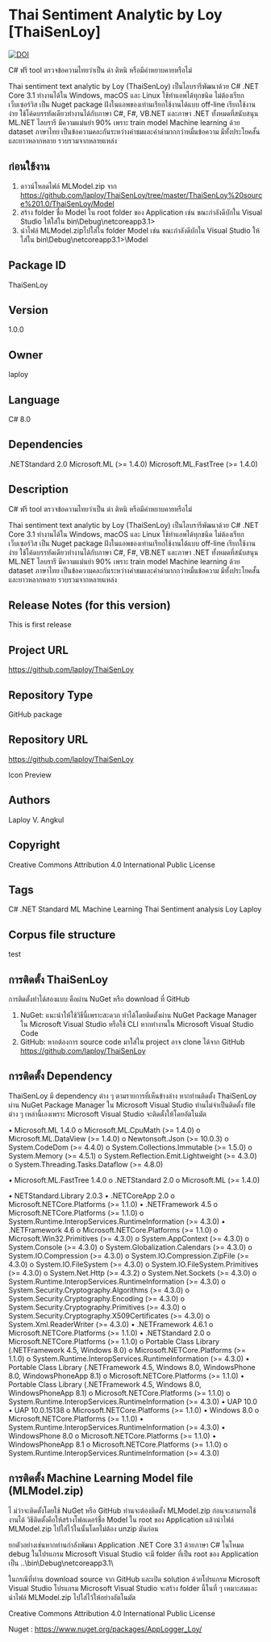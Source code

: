 # Thai Sentiment Analytic by Loy [ThaiSenLoy]
[![DOI](https://zenodo.org/badge/DOI/10.5281/zenodo.3731677.svg)](https://doi.org/10.5281/zenodo.3731677)

C# ฟรี tool ตรวจข้อความไทยว่าเป็น ด่า ติหนิ หรือมีคำหยาบคายหรือไม่

Thai sentiment text analytic by Loy (ThaiSenLoy) เป็นไลบรารีพัฒนาด้วย C# .NET Core 3.1 ทำงานได้ใน Windows, macOS และ Linux ใช้ทำแอพได้ทุกชนิด ไม่ต้องเรียกเว็บเซอร์วิส เป็น Nuget package ฝังในแอพของเท่านเรียกใช้งานได้แบบ off-line เรียกใช้งานง่าย ใช้โค้ดบรรทัดเดียวทำงานได้กับภาษา C#, F#, VB.NET และภาษา .NET ทั้งหมดที่สนับสนุน ML.NET ไลบรารี มีความแม่นยำ 90% เพราะ train model Machine learning ด้วย dataset ภาษาไทย เป็นข้อความคละกันระหว่างคำชมและคำด่ามากกว่าหมื่นข้อความ มีทั้งประโยคสั้นและยาวหลากหลาย รวบรวมจากหลายแหล่ง

## ก่อนใช้งาน
1. ดาวน์โหลดไฟล์ MLModel.zip จาก https://github.com/laploy/ThaiSenLoy/tree/master/ThaiSenLoy%20source%201.0/ThaiSenLoy/Model
2. สร้าง folder ชื่อ Model ใน root folder ของ Application เช่น ขณะกำลังดีบักใน Visual Studio ให้ใส่ใน bin\Debug\netcoreapp3.1>
2. นำไฟล์ MLModel.zipไปใส่ใน folder Model เช่น ขณะกำลังดีบักใน Visual Studio ให้ใส่ใน bin\Debug\netcoreapp3.1>\Model

## Package ID
ThaiSenLoy

## Version
1.0.0

## Owner
laploy


## Language
C# 8.0


## Dependencies
.NETStandard 2.0
Microsoft.ML (>= 1.4.0)
Microsoft.ML.FastTree (>= 1.4.0)

## Description
C# ฟรี tool ตรวจข้อความไทยว่าเป็น ด่า ติหนิ หรือมีคำหยาบคายหรือไม่

Thai sentiment text analytic by Loy (ThaiSenLoy) เป็นไลบรารีพัฒนาด้วย C# .NET Core 3.1 ทำงานได้ใน Windows, macOS และ Linux ใช้ทำแอพได้ทุกชนิด ไม่ต้องเรียกเว็บเซอร์วิส เป็น Nuget package ฝังในแอพของเท่านเรียกใช้งานได้แบบ off-line เรียกใช้งานง่าย ใช้โค้ดบรรทัดเดียวทำงานได้กับภาษา C#, F#, VB.NET และภาษา .NET ทั้งหมดที่สนับสนุน ML.NET ไลบรารี มีความแม่นยำ 90% เพราะ train model Machine learning ด้วย dataset ภาษาไทย เป็นข้อความคละกันระหว่างคำชมและคำด่ามากกว่าหมื่นข้อความ มีทั้งประโยคสั้นและยาวหลากหลาย รวบรวมจากหลายแหล่ง

## Release Notes (for this version)
This is first release

## Project URL
https://github.com/laploy/ThaiSenLoy

## Repository Type
GitHub package

## Repository URL
https://github.com/laploy/ThaiSenLoy

Icon Preview

## Authors
Laploy V. Angkul

## Copyright
Creative Commons Attribution 4.0 International Public License

## Tags
C# .NET Standard ML Machine Learning Thai Sentiment analysis Loy Laploy


## Corpus file structure
test


## การติดตั้ง ThaiSenLoy
การติดตั้งทำได้สองแบบ คือผ่าน NuGet หรือ download ที่ GitHub
1.	NuGet: แนะนำให้ใช้วิธีนี้เพราะสะดวก ทำได้โดยติดตั้งผ่าน NuGet Package Manager ใน Microsoft Visual Studio หรือใช้ CLI หากทำงานใน Microsoft Visual Studio Code
2.	GitHub: หากต้องการ source code มาใส่ใน project อาจ clone ได้จาก GitHub https://github.com/laploy/ThaiSenLoy

## การติดตั้ง Dependency
ThaiSenLoy มี dependency ต่าง ๆ ตามรายการที่เห็นข้างล่าง หากท่านติดตั้ง ThaiSenLoy ผ่าน NuGet Package Manager ใน Microsoft Visual Studio ท่านไม่จำเป็นติดตั้ง file ต่าง ๆ เหล่านี้เองเพราะ Microsoft Visual Studio จะติดตั้งให้โดยอัตโนมัต

•	Microsoft.ML 1.4.0
o	Microsoft.ML.CpuMath (>= 1.4.0)
o	Microsoft.ML.DataView (>= 1.4.0)
o	Newtonsoft.Json (>= 10.0.3)
o	System.CodeDom (>= 4.4.0)
o	System.Collections.Immutable (>= 1.5.0)
o	System.Memory (>= 4.5.1)
o	System.Reflection.Emit.Lightweight (>= 4.3.0)
o	System.Threading.Tasks.Dataflow (>= 4.8.0)

•	Microsoft.ML.FastTree 1.4.0
o	.NETStandard 2.0
o	Microsoft.ML (>= 1.4.0)

•	NETStandard.Library 2.0.3
•	.NETCoreApp 2.0
o	Microsoft.NETCore.Platforms (>= 1.1.0)
•	.NETFramework 4.5
o	Microsoft.NETCore.Platforms (>= 1.1.0)
o	System.Runtime.InteropServices.RuntimeInformation (>= 4.3.0)
•	.NETFramework 4.6
o	Microsoft.NETCore.Platforms (>= 1.1.0)
o	Microsoft.Win32.Primitives (>= 4.3.0)
o	System.AppContext (>= 4.3.0)
o	System.Console (>= 4.3.0)
o	System.Globalization.Calendars (>= 4.3.0)
o	System.IO.Compression (>= 4.3.0)
o	System.IO.Compression.ZipFile (>= 4.3.0)
o	System.IO.FileSystem (>= 4.3.0)
o	System.IO.FileSystem.Primitives (>= 4.3.0)
o	System.Net.Http (>= 4.3.2)
o	System.Net.Sockets (>= 4.3.0)
o	System.Runtime.InteropServices.RuntimeInformation (>= 4.3.0)
o	System.Security.Cryptography.Algorithms (>= 4.3.0)
o	System.Security.Cryptography.Encoding (>= 4.3.0)
o	System.Security.Cryptography.Primitives (>= 4.3.0)
o	System.Security.Cryptography.X509Certificates (>= 4.3.0)
o	System.Xml.ReaderWriter (>= 4.3.0)
•	.NETFramework 4.6.1
o	Microsoft.NETCore.Platforms (>= 1.1.0)
•	.NETStandard 2.0
o	Microsoft.NETCore.Platforms (>= 1.1.0)
o	Portable Class Library (.NETFramework 4.5, Windows 8.0)
o	Microsoft.NETCore.Platforms (>= 1.1.0)
o	System.Runtime.InteropServices.RuntimeInformation (>= 4.3.0)
•	Portable Class Library (.NETFramework 4.5, Windows 8.0, WindowsPhone 8.0, WindowsPhoneApp 8.1)
o	Microsoft.NETCore.Platforms (>= 1.1.0)
•	Portable Class Library (.NETFramework 4.5, Windows 8.0, WindowsPhoneApp 8.1)
o	Microsoft.NETCore.Platforms (>= 1.1.0)
o	System.Runtime.InteropServices.RuntimeInformation (>= 4.3.0)
•	UAP 10.0
•	UAP 10.0.15138
o	Microsoft.NETCore.Platforms (>= 1.1.0)
•	Windows 8.0
o	Microsoft.NETCore.Platforms (>= 1.1.0)
•	System.Runtime.InteropServices.RuntimeInformation (>= 4.3.0)
•	WindowsPhone 8.0
o	Microsoft.NETCore.Platforms (>= 1.1.0)
•	WindowsPhoneApp 8.1
o	Microsoft.NETCore.Platforms (>= 1.1.0)
o	System.Runtime.InteropServices.RuntimeInformation (>= 4.3.0)


## การติดตั้ง Machine Learning Model file (MLModel.zip)
ไ
ม่ว่าจะติดตั้งโดยใช้ NuGet หรือ GitHub ท่านจะต้องติดตั้ง MLModel.zip ก่อนจะสามารถใช้งานได้ วิธีติดตั้งคือให้สร้างโฟลเดอร์ชื่อ Model ใน root ของ Application แล้วนำไฟล์ MLModel.zip ไปใส่ไว้ในนั้นโดยไม่ต้อง unzip มันก่อน 

ยกตัวอย่างเช่นหากท่านกำลังพัฒนา Application .NET Core 3.1 ด้วยภาษา C# ในโหมด debug ในโปรแกรม Microsoft Visual Studio จะมี folder ที่เป็น root ของ Application เป็น ..\bin\Debug\netcoreapp3.1\

ในกรณีที่ท่าน download source จาก GitHub และเปิด solution ด้วยโปรแกรม Microsoft Visual Studio โปรแกรม Microsoft Visual Studio จะสร้าง folder นี้ในที่ ๆ เหมาะสมและนำไฟล์ MLModel.zip ไปใส่ไว้ให้อย่างอัตโนมัต





Creative Commons Attribution 4.0 International Public License

Nuget : https://www.nuget.org/packages/AppLogger_Loy/

